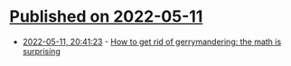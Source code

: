 # [Published on 2022-05-11](index.md)

* [2022-05-11, 20:41:23](https://news.ycombinator.com/item?id=31345478) - [How to get rid of gerrymandering: the math is surprising](https://demodexio.substack.com/p/how-to-get-rid-of-gerrymandering)
